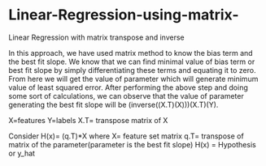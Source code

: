 # Linear-Regression-using-matrix-
Linear Regression with matrix transpose and inverse

In this approach, we have used matrix method to know the bias term and the best fit slope.
We know that we can find minimal value of bias term or best fit slope by simply differentiating these terms 
and equating it to zero. From here we will get the value of parameter which will generate minimum value of
least squared error.
After performing the above step and doing some sort of calculations, we can observe that the value of parameter 
generating the best fit slope will be (inverse((X.T)(X)))(X.T)(Y).

X=features
Y=labels
X.T= transpose matrix of X

Consider H(x)= (q.T)*X
where X= feature set matrix
  q.T= transpose of matrix of the parameter(parameter is the best fit slope)
  H(x) = Hypothesis or y_hat  


